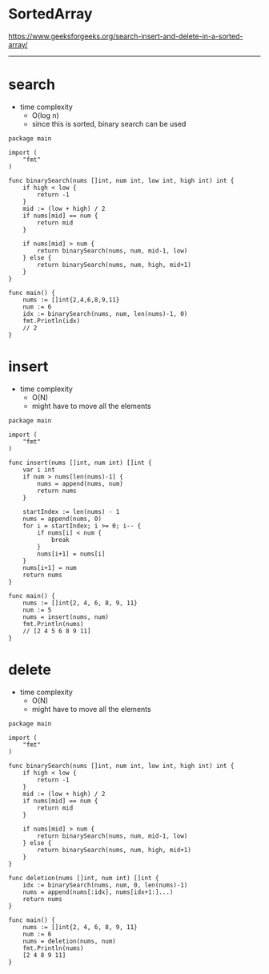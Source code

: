 <!--
{
  "type": "learn",
  "tags": ["algorithm"]
}
-->
# SortedArray
https://www.geeksforgeeks.org/search-insert-and-delete-in-a-sorted-array/

---

# search
- time complexity
  - O(log n)
  - since this is sorted, binary search can be used

```
package main

import (
	"fmt"
)

func binarySearch(nums []int, num int, low int, high int) int {
	if high < low {
		return -1
	}
	mid := (low + high) / 2
	if nums[mid] == num {
		return mid
	}

	if nums[mid] > num {
		return binarySearch(nums, num, mid-1, low)
	} else {
		return binarySearch(nums, num, high, mid+1)
	}
}

func main() {
	nums := []int{2,4,6,8,9,11}
	num := 6
	idx := binarySearch(nums, num, len(nums)-1, 0)
	fmt.Println(idx)
	// 2
}
```

# insert
- time complexity
  - O(N)
  - might have to move all the elements

```
package main

import (
	"fmt"
)

func insert(nums []int, num int) []int {
	var i int
	if num > nums[len(nums)-1] {
		nums = append(nums, num)
		return nums
	}

	startIndex := len(nums) - 1
	nums = append(nums, 0)
	for i = startIndex; i >= 0; i-- {
		if nums[i] < num {
			break
		}
		nums[i+1] = nums[i]
	}
	nums[i+1] = num
	return nums
}

func main() {
	nums := []int{2, 4, 6, 8, 9, 11}
	num := 5
	nums = insert(nums, num)
	fmt.Println(nums)
	// [2 4 5 6 8 9 11]
}
```

# delete
- time complexity
  - O(N)
  - might have to move all the elements

```
package main

import (
	"fmt"
)

func binarySearch(nums []int, num int, low int, high int) int {
	if high < low {
		return -1
	}
	mid := (low + high) / 2
	if nums[mid] == num {
		return mid
	}

	if nums[mid] > num {
		return binarySearch(nums, num, mid-1, low)
	} else {
		return binarySearch(nums, num, high, mid+1)
	}
}

func deletion(nums []int, num int) []int {
	idx := binarySearch(nums, num, 0, len(nums)-1)
	nums = append(nums[:idx], nums[idx+1:]...)
	return nums
}

func main() {
	nums := []int{2, 4, 6, 8, 9, 11}
	num := 6
	nums = deletion(nums, num)
	fmt.Println(nums)
	[2 4 8 9 11]
}
```
